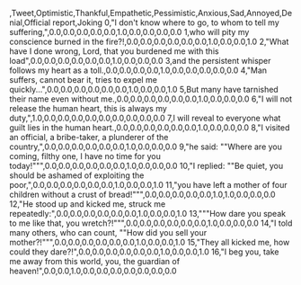,Tweet,Optimistic,Thankful,Empathetic,Pessimistic,Anxious,Sad,Annoyed,Denial,Official report,Joking
0,"I don't know where to go, to whom to tell my suffering,",0.0,0.0,0.0,0.0,0.0,1.0,0.0,0.0,0.0,0.0
1,who will pity my conscience burned in the fire?!,0.0,0.0,0.0,0.0,0.0,0.0,1.0,0.0,0.0,1.0
2,"What have I done wrong, Lord,  that you burdened me with this load",0.0,0.0,0.0,0.0,0.0,0.0,1.0,0.0,0.0,0.0
3,and the persistent whisper follows my heart as a toll.,0.0,0.0,0.0,0.0,1.0,0.0,0.0,0.0,0.0,0.0
4,"Man suffers, cannot bear it, tries to expel me quickly...",0.0,0.0,0.0,0.0,0.0,0.0,1.0,0.0,0.0,1.0
5,But many have tarnished their name even without me.,0.0,0.0,0.0,0.0,0.0,0.0,1.0,0.0,0.0,0.0
6,"I will not release the human heart, this is always my duty,",1.0,0.0,0.0,0.0,0.0,0.0,0.0,0.0,0.0,0.0
7,I will reveal to everyone what guilt lies in the human heart.,0.0,0.0,0.0,0.0,0.0,0.0,1.0,0.0,0.0,0.0
8,"I visited an official, a bribe-taker, a plunderer of the country,",0.0,0.0,0.0,0.0,0.0,0.0,1.0,0.0,0.0,0.0
9,"he said: ""Where are you coming, filthy one, I have no time for you today!""",0.0,0.0,0.0,0.0,0.0,0.0,1.0,0.0,0.0,0.0
10,"I replied: ""Be quiet, you should be ashamed of exploiting the poor,",0.0,0.0,0.0,0.0,0.0,0.0,1.0,0.0,0.0,1.0
11,"you have left a mother of four children without a crust of bread!""",0.0,0.0,0.0,0.0,0.0,1.0,1.0,0.0,0.0,0.0
12,"He stood up and kicked me, struck me repeatedly:",0.0,0.0,0.0,0.0,0.0,0.0,1.0,0.0,0.0,1.0
13,"""How dare you speak to me like that, you wretch?!""",0.0,0.0,0.0,0.0,0.0,0.0,1.0,0.0,0.0,0.0
14,"I told many others, who can count, ""How did you sell your mother?!""",0.0,0.0,0.0,0.0,0.0,0.0,1.0,0.0,0.0,1.0
15,"They all kicked me, how could they dare?!",0.0,0.0,0.0,0.0,0.0,0.0,1.0,0.0,0.0,1.0
16,"I beg you, take me away from this world, you, the guardian of heaven!",0.0,0.0,1.0,0.0,0.0,0.0,0.0,0.0,0.0,0.0
